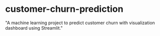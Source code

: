 # customer-churn-prediction
"A machine learning project to predict customer churn with visualization dashboard using Streamlit."
